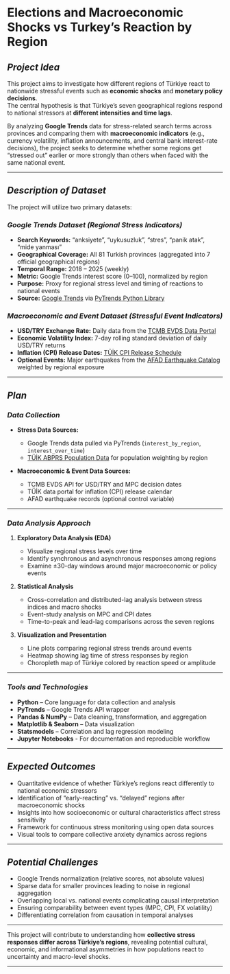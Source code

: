 # Elections and Macroeconomic Shocks vs Turkey’s Reaction by Region

## *Project Idea*

This project aims to investigate how different regions of Türkiye react to nationwide stressful events such as **economic shocks** and **monetary policy decisions**.  
The central hypothesis is that Türkiye’s seven geographical regions respond to national stressors at **different intensities and time lags**.  

By analyzing **Google Trends** data for stress-related search terms across provinces and comparing them with **macroeconomic indicators** (e.g., currency volatility, inflation announcements, and central bank interest-rate decisions), the project seeks to determine whether some regions get “stressed out” earlier or more strongly than others when faced with the same national event.

---

## *Description of Dataset*

The project will utilize two primary datasets:

### *Google Trends Dataset (Regional Stress Indicators)*  
- **Search Keywords:** “anksiyete”, “uykusuzluk”, “stres”, “panik atak”, “mide yanması”  
- **Geographical Coverage:** All 81 Turkish provinces (aggregated into 7 official geographical regions)  
- **Temporal Range:** 2018 – 2025 (weekly)  
- **Metric:** Google Trends interest score (0–100), normalized by region  
- **Purpose:** Proxy for regional stress level and timing of reactions to national events  
- **Source:** [Google Trends](https://trends.google.com/trends/?geo=TR) via [PyTrends Python Library](https://github.com/GeneralMills/pytrends)  

### *Macroeconomic and Event Dataset (Stressful Event Indicators)*  
- **USD/TRY Exchange Rate:** Daily data from the [TCMB EVDS Data Portal](https://evds2.tcmb.gov.tr/)  
- **Economic Volatility Index:** 7-day rolling standard deviation of daily USD/TRY returns  
- **Inflation (CPI) Release Dates:** [TÜİK CPI Release Schedule](https://data.tuik.gov.tr/)  
- **Optional Events:** Major earthquakes from the [AFAD Earthquake Catalog](https://deprem.afad.gov.tr/event-catalog) weighted by regional exposure  

---

## *Plan*

### *Data Collection*

- **Stress Data Sources:**  
  - Google Trends data pulled via PyTrends (`interest_by_region`, `interest_over_time`)  
  - [TÜİK ABPRS Population Data](https://data.tuik.gov.tr/) for population weighting by region  

- **Macroeconomic & Event Data Sources:**  
  - TCMB EVDS API for USD/TRY and MPC decision dates  
  - TÜİK data portal for inflation (CPI) release calendar  
  - AFAD earthquake records (optional control variable)  

---

### *Data Analysis Approach*

1. **Exploratory Data Analysis (EDA)**  
   - Visualize regional stress levels over time  
   - Identify synchronous and asynchronous responses among regions  
   - Examine ±30-day windows around major macroeconomic or policy events  

2. **Statistical Analysis**  
   - Cross-correlation and distributed-lag analysis between stress indices and macro shocks  
   - Event-study analysis on MPC and CPI dates  
   - Time-to-peak and lead-lag comparisons across the seven regions  

3. **Visualization and Presentation**  
   - Line plots comparing regional stress trends around events  
   - Heatmap showing lag time of stress responses by region  
   - Choropleth map of Türkiye colored by reaction speed or amplitude  

---

### *Tools and Technologies*

- **Python** – Core language for data collection and analysis  
- **PyTrends** – Google Trends API wrapper  
- **Pandas & NumPy** – Data cleaning, transformation, and aggregation  
- **Matplotlib & Seaborn** – Data visualization  
- **Statsmodels** – Correlation and lag regression modeling  
- **Jupyter Notebooks** - For documentation and reproducible workflow  

---

## *Expected Outcomes*

- Quantitative evidence of whether Türkiye’s regions react differently to national economic stressors  
- Identification of “early-reacting” vs. “delayed” regions after macroeconomic shocks  
- Insights into how socioeconomic or cultural characteristics affect stress sensitivity  
- Framework for continuous stress monitoring using open data sources  
- Visual tools to compare collective anxiety dynamics across regions  

---

## *Potential Challenges*

- Google Trends normalization (relative scores, not absolute values)  
- Sparse data for smaller provinces leading to noise in regional aggregation  
- Overlapping local vs. national events complicating causal interpretation  
- Ensuring comparability between event types (MPC, CPI, FX volatility)  
- Differentiating correlation from causation in temporal analyses  

---

This project will contribute to understanding how **collective stress responses differ across Türkiye’s regions**, revealing potential cultural, economic, and informational asymmetries in how populations react to uncertainty and macro-level shocks.

---
